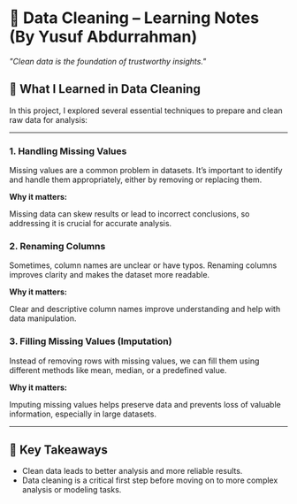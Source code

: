 <h1>🧼 Data Cleaning – Learning Notes (By Yusuf Abdurrahman)</h1>
<p><em>"Clean data is the foundation of trustworthy insights."</em></p>

<h2>📘 What I Learned in Data Cleaning</h2>
<p>In this project, I explored several essential techniques to prepare and clean raw data for analysis:</p>

<hr>

<h3>1. Handling Missing Values</h3>
<p>Missing values are a common problem in datasets. It’s important to identify and handle them appropriately, either by removing or replacing them.</p>
<strong>Why it matters:</strong>
<p>Missing data can skew results or lead to incorrect conclusions, so addressing it is crucial for accurate analysis.</p>

<h3>2. Renaming Columns</h3>
<p>Sometimes, column names are unclear or have typos. Renaming columns improves clarity and makes the dataset more readable.</p>
<strong>Why it matters:</strong>
<p>Clear and descriptive column names improve understanding and help with data manipulation.</p>

<h3>3. Filling Missing Values (Imputation)</h3>
<p>Instead of removing rows with missing values, we can fill them using different methods like mean, median, or a predefined value.</p>
<strong>Why it matters:</strong>
<p>Imputing missing values helps preserve data and prevents loss of valuable information, especially in large datasets.</p>

<hr>

<h2>📌 Key Takeaways</h2>
<ul>
  <li>Clean data leads to better analysis and more reliable results.</li>
  <li>Data cleaning is a critical first step before moving on to more complex analysis or modeling tasks.</li>
</ul>
